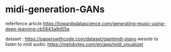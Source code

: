 # midi-generation-GANs
referfence article 
https://towardsdatascience.com/generating-music-using-deep-learning-cb5843a9d55e

dataset :
https://paperswithcode.com/dataset/giantmidi-piano
wesote to listen to midi audio:
https://melobytes.com/en/app/midi_visualizer
